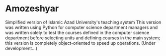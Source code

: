 # Amozeshyar
Simplified version of Islamic Azad University's teaching system
This version was written using Python for computer science department managers and was written solely to test the courses defined in the computer science department before selecting units and defining courses in the main system; this version is completely object-oriented to speed up operations. (Under development...)
